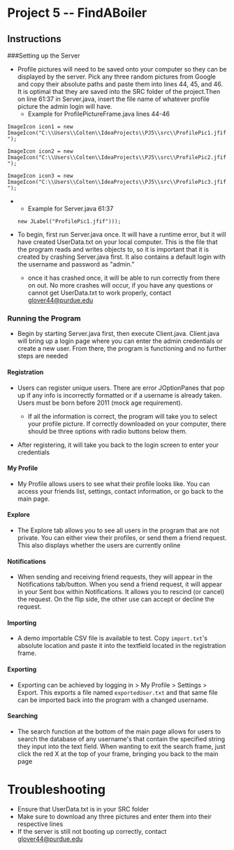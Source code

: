 # Project 5 -- FindABoiler
## Instructions
###Setting up the Server
- Profile pictures will need to be saved onto your computer so they can be displayed by the server. Pick any three
  random pictures from Google and copy their absolute paths and paste them into lines 44, 45, and 46. It is optimal
  that they are saved into the SRC folder of the project.Then on line 61:37 in Server.java, insert the file name of
  whatever profile picture the admin login will have.
  - Example for ProfilePictureFrame.java lines 44-46
    
`ImageIcon icon1 = new ImageIcon("C:\\Users\\Colten\\IdeaProjects\\PJ5\\src\\ProfilePic1.jfif");`

`ImageIcon icon2 = new ImageIcon("C:\\Users\\Colten\\IdeaProjects\\PJ5\\src\\ProfilePic2.jfif");`

`ImageIcon icon3 = new ImageIcon("C:\\Users\\Colten\\IdeaProjects\\PJ5\\src\\ProfilePic3.jfif");`
- - Example for Server.java 61:37
  
  `new JLabel("ProfilePic1.jfif")));`
    
  
- To begin, first run Server.java once. It will have a runtime error, but it will have created UserData.txt on your
    local computer. This is the file that the program reads and writes objects to, so it is important that it is
    created by crashing Server.java first. It also contains a default login with the username and password as "admin."
  - once it has crashed once, it will be able to run correctly from there on out. No more crashes will occur, if you
  have any questions or cannot get UserData.txt to work properly, contact glover44@purdue.edu
    
### Running the Program
- Begin by starting Server.java first, then execute Client.java. Client.java will bring up a login page where you can
enter the admin credentials or create a new user. From there, the program is functioning and no further steps are needed
  
#### Registration
- Users can register unique users. There are error JOptionPanes that pop up if any info is incorrectly formatted or
if a username is already taken. Users must be born before 2011 (mock age requirement).
  - If all the information is correct, the program will take you to select your profile picture. If correctly downloaded
  on your computer, there should be three options with radio buttons below them.
    
- After registering, it will take you back to the login screen to enter your credentials

#### My Profile
- My Profile allows users to see what their profile looks like. You can access your friends list, settings, contact
information, or go back to the main page.
  
#### Explore
- The Explore tab allows you to see all users in the program that are not private. You can either view their profiles,
or send them a friend request. This also displays whether the users are currently online
  
#### Notifications
- When sending and receiving friend requests, they will appear in the Notifications tab/button. When you send a friend
request, it will appear in your Sent box within Notifications. It allows you to rescind (or cancel) the request. On the
  flip side, the other use can accept or decline the request.
  
#### Importing
- A demo importable CSV file is available to test. Copy `import.txt`'s absolute location and paste it into the
textfield located in the registration frame.
  
#### Exporting
- Exporting can be achieved by logging in > My Profile > Settings > Export. This exports a file named `exportedUser.txt`
and that same file can be imported back into the program with a changed username.
  
#### Searching
- The search function at the bottom of the main page allows for users to search the database of any username's that
contain the specified string they input into the text field. When wanting to exit the search frame, just click the
  red X at the top of your frame, bringing you back to the main page
  
# Troubleshooting 
- Ensure that UserData.txt is in your SRC folder
- Make sure to download any three pictures and enter them into their respective lines
- If the server is still not booting up correctly, contact glover44@purdue.edu